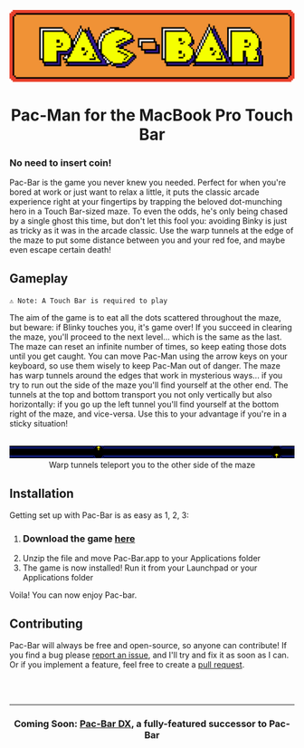 <p align="center">
	<img src="Resources/Pac-Bar.png">
	<h1 align="center">Pac-Man for the MacBook Pro Touch Bar</h1>
</p>

### No need to insert coin!
Pac-Bar is the game you never knew you needed. Perfect for when you're bored at work or just want to relax a little, it puts the classic arcade experience right at your fingertips by trapping the beloved dot-munching hero in a Touch Bar-sized maze. To even the odds, he's only being chased by a single ghost this time, but don't let this fool you: avoiding Binky is just as tricky as it was in the arcade classic. Use the warp tunnels at the edge of the maze to put some distance between you and your red foe, and maybe even escape certain death!

## Gameplay
`⚠️ Note: A Touch Bar is required to play`

The aim of the game is to eat all the dots scattered throughout the maze, but beware: if Blinky touches you, it's game over! If you succeed in clearing the maze, you'll proceed to the next level... which is the same as the last. The maze can reset an infinite number of times, so keep eating those dots until you get caught. You can move Pac-Man using the arrow keys on your keyboard, so use them wisely to keep Pac-Man out of danger. The maze has warp tunnels around the edges that work in mysterious ways... if you try to run out the side of the maze you'll find yourself at the other end. The tunnels at the top and bottom transport you not only vertically but also horizontally: if you go up the left tunnel you'll find yourself at the bottom right of the maze, and vice-versa. Use this to your advantage if you're in a sticky situation!

<p align="center">
	<br />
	<img src="Resources/Tunnels.png">
	<br />
	<span align="center">Warp tunnels teleport you to the other side of the maze</span>
</p>

## Installation
Getting set up with Pac-Bar is as easy as 1, 2, 3:

1. ### Download the game [here](//github.com/henryefranks/pac-bar/releases/latest)
2. Unzip the file and move Pac-Bar.app to your Applications folder
3. The game is now installed! Run it from your Launchpad or your Applications folder

Voila! You can now enjoy Pac-bar.

## Contributing
Pac-Bar will always be free and open-source, so anyone can contribute! If you find a bug please [report an issue](//github.com/henryefranks/pac-bar/issues), and I'll try and fix it as soon as I can. Or if you implement a feature, feel free to create a [pull request](//github.com/henryefranks/pac-bar/pulls).

<br />
<br />

---

<p align="center">
<h3 align="center">Coming Soon: <a href="//github.com/henryefranks/pac-bar-dx">Pac-Bar DX</a>, a fully-featured successor to Pac-Bar</h3>
</p>
